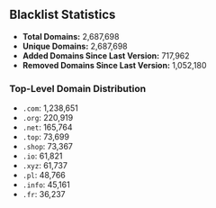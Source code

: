 ## Blacklist Statistics

- **Total Domains:** 2,687,698
- **Unique Domains:** 2,687,698
- **Added Domains Since Last Version:** 717,962
- **Removed Domains Since Last Version:** 1,052,180

### Top-Level Domain Distribution

-  `.com`: 1,238,651
-  `.org`: 220,919
-  `.net`: 165,764
-  `.top`: 73,699
-  `.shop`: 73,367
-  `.io`: 61,821
-  `.xyz`: 61,737
-  `.pl`: 48,766
-  `.info`: 45,161
-  `.fr`: 36,237
